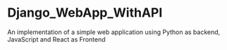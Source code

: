 # Django_WebApp_WithAPI
An implementation of a simple web application using Python as backend, JavaScript and React as Frontend
